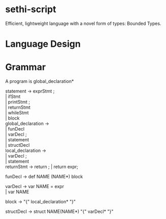 # sethi-script
Efficient, lightweight language with a novel form of types: Bounded Types.

# Language Design

# Grammar
A program is global_declaration*

statement      → exprStmt ;  
               | ifStmt    
               | printStmt ;   
               | returnStmt  
               | whileStmt    
               | block    
global_declaration    →   
               | funDecl      
               | varDecl ;    
               | statement   
               | structDecl  
local_declaration    →   
               | varDecl ;    
               | statement   
returnStmt     → return ;
               | return expr;  

funDecl        → def NAME (NAME*) block    
        
varDecl        → var NAME = expr  
               | var NAME  

block          → "{" local_declaration* "}"   

structDecl     → struct NAME(NAME*) "{" varDecl* "}" 
